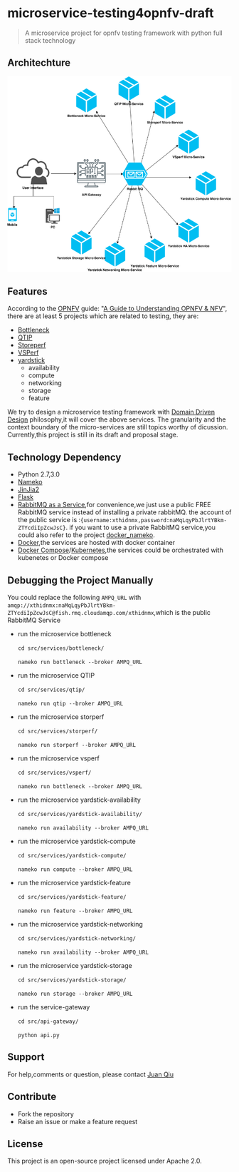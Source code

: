 # microservice-testing4opnfv-draft
> A microservice project for opnfv testing framework with python full stack technology

## Architechture

![OPNFV testing framework microservice](arch.png)

## Features

According to the [OPNFV](https://www.opnfv.org/) guide:
"[A Guide to Understanding OPNFV & NFV](https://www.opnfv.org/resources/download-understanding-opnfv-ebook)",
there are at least 5 projects which are related to testing, they are:

- [Bottleneck](https://wiki.opnfv.org/display/bottlenecks)
- [QTIP](https://wiki.opnfv.org/display/qtip)
- [Storeperf](https://wiki.opnfv.org/display/storperf)
- [VSPerf](https://wiki.opnfv.org/display/vsperf)
- [yardstick](https://wiki.opnfv.org/display/yardstick)
    - availability
    - compute
    - networking
    - storage
    - feature

We try to design a microservice testing framework with [Domain Driven Design](https://martinfowler.com/tags/domain%20driven%20design.html) philosophy,it will cover the above services.
    The granularity and the context boundary of the micro-services are still topics worthy of dicussion.
    Currently,this project is still in its draft and proposal stage.
## Technology Dependency

- Python 2.7,3.0
- [Nameko](https://github.com/nameko/nameko)
- [JinJia2](http://jinja.pocoo.org/)
- [Flask](http://flask.pocoo.org/)
- [RabbitMQ as a Service](https://www.cloudamqp.com/#/),for convenience,we just use a public FREE RabbitMQ service instead of
    installing a private rabbitMQ.
    the account of the public service is :`{username:xthidnmx,password:naMqLqyPbJlrtYBkm-ZTYcdiIpZcwJsC}`.
    if you want to use a private RabbitMQ service,you could also refer to the project [docker_nameko](https://github.com/chunchill/docker-nameko).
- [Docker](https://www.docker.com/),the services are hosted with docker container
- [Docker Compose](https://docs.docker.com/compose/)/[Kubernetes](https://kubernetes.io/),the services could be orchestrated with kubenetes or Docker compose

## Debugging the Project Manually

You could replace the following `AMPQ_URL` with `amqp://xthidnmx:naMqLqyPbJlrtYBkm-ZTYcdiIpZcwJsC@fish.rmq.cloudamqp.com/xthidnmx`,which is the public RabbitMQ Service

* run the microservice bottleneck

    `cd src/services/bottleneck/`

    `nameko run bottleneck --broker AMPQ_URL`

* run the microservice QTIP

    `cd src/services/qtip/`

    `nameko run qtip --broker AMPQ_URL`

* run the microservice storperf

    `cd src/services/storperf/`

    `nameko run storperf --broker AMPQ_URL`

* run the microservice vsperf

    `cd src/services/vsperf/`

    `nameko run bottleneck --broker AMPQ_URL`

* run the microservice yardstick-availability

    `cd src/services/yardstick-availability/`

    `nameko run availability --broker AMPQ_URL`

* run the microservice yardstick-compute

    `cd src/services/yardstick-compute/`

    `nameko run compute --broker AMPQ_URL`

* run the microservice yardstick-feature

    `cd src/services/yardstick-feature/`

    `nameko run feature --broker AMPQ_URL`

* run the microservice yardstick-networking

    `cd src/services/yardstick-networking/`

    `nameko run availability --broker AMPQ_URL`

* run the microservice yardstick-storage

    `cd src/services/yardstick-storage/`

    `nameko run storage --broker AMPQ_URL`

* run the service-gateway

    `cd src/api-gateway/`

    `python api.py`

## Support

For help,comments or question, please contact [Juan Qiu](mailto:juan_qiu@tongji.edu.cn)

## Contribute

- Fork the repository
- Raise an issue or make a feature request

## License

This project is an open-source project licensed under Apache 2.0.
